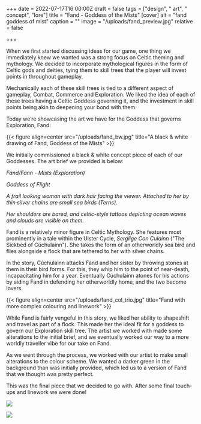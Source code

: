 +++
date = 2022-07-17T16:00:00Z
draft = false
tags = ["design", " art", " concept", "lore"]
title = "Fand - Goddess of the Mists"
[cover]
alt = "fand goddess of mist"
caption = ""
image = "/uploads/fand_preview.jpg"
relative = false

+++

When we first started discussing ideas for our game, one thing we immediately knew we wanted was a strong focus on Celtic theming and mythology. We decided to incorporate mythological figures in the form of Celtic gods and deities, tying them to skill trees that the player will invest points in throughout gameplay.

Mechanically each of these skill trees is tied to a different aspect of gameplay, Combat, Commerce and Exploration. We liked the idea of each of these trees having a Celtic Goddess governing it, and the investment in skill points being akin to deepening your bond with them.

Today we’re showcasing the art we have for the Goddess that governs Exploration, Fand:

{{< figure align=center src="/uploads/fand_bw.jpg" title="A black & white drawing of Fand, Goddess of the Mists" >}}

We initially commissioned a black & white concept piece of each of our Goddesses. The art brief we provided is below:

_Fand/Fann - Mists (Exploration)_

_Goddess of Flight_

_A frail looking woman with dark hair facing the viewer. Attached to her by thin silver chains are small sea birds (Terns)._

_Her shoulders are bared, and celtic-style tattoos depicting ocean waves and clouds are visible on them._

Fand is a relatively minor figure in Celtic Mythology. She features most prominently in a tale within the Ulster Cycle, _Serglige Con Culainn_ ("The Sickbed of Cúchulainn"). She takes the form of an otherworldly sea bird and flies alongside a flock that are tethered to her with silver chains.

In the story, Cúchulainn attacks Fand and her sister by throwing stones at them in their bird forms. For this, they whip him to the point of near-death, incapacitating him for a year. Eventually Cúchulainn atones for his actions by aiding Fand in defending her otherworldly home, and the two become lovers.

{{< figure align=center src="/uploads/fand_col_trio.jpg" title="Fand with more complex colouring and linework" >}}

<!-- {{< figure src="/uploads/fand_col_basic.jpg#center" title="The first colour drawing of Fand" >}} -->

<!-- <The first colour drawing of Fand> -->

While Fand is fairly vengeful in this story, we liked her ability to shapeshift and travel as part of a flock. This made her the ideal fit for a goddess to govern our Exploration skill tree. The artist we worked with made some alterations to the initial brief, and we eventually worked our way to a more worldly traveller vibe for our take on Fand.

<!-- {{< figure src="/uploads/fand_col_complex.jpg#center" title="Fand with more complex colouring and linework" >}} -->

<!-- <Fand with more complex colouring and linework> -->

As we went through the process, we worked with our artist to make small alterations to the colour scheme. We wanted a darker green in the background than was initially provided, which led us to a version of Fand that we thought was pretty perfect.

<!-- \[Complex Colour + Green\] -->

<Final Colour for Fand>

This was the final piece that we decided to go with. After some final touch-ups and linework we were done!

![](/uploads/fand_final.jpg#center)

![](/uploads/fand_present.jpg#center)
